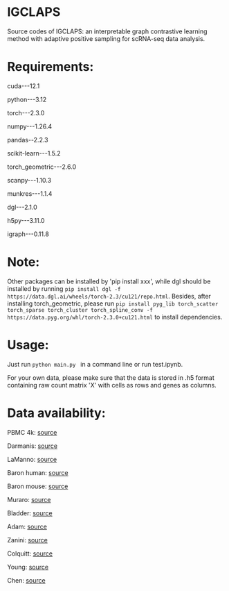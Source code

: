 # IGCLAPS
Source codes of IGCLAPS: an interpretable graph contrastive learning method with adaptive positive sampling for scRNA-seq data analysis.
# Requirements:
cuda---12.1

python---3.12

torch---2.3.0

numpy---1.26.4

pandas--2.2.3

scikit-learn---1.5.2

torch_geometric---2.6.0

scanpy---1.10.3

munkres---1.1.4

dgl---2.1.0

h5py---3.11.0

igraph---0.11.8
# Note:
Other packages can be installed by 'pip install xxx', while dgl should be installed by running 
`pip install dgl -f https://data.dgl.ai/wheels/torch-2.3/cu121/repo.html`. Besides, after installing torch_geometric, please run `pip install pyg_lib torch_scatter torch_sparse torch_cluster torch_spline_conv -f https://data.pyg.org/whl/torch-2.3.0+cu121.html` to install dependencies.  
# Usage:
Just run 
`python main.py
`
in a command line or run test.ipynb.

For your own data, please make sure that the data is stored in .h5 format containing raw count matrix 'X' with cells as rows and genes as columns. 

# Data availability:
PBMC 4k: [source](https://support.10xgenomics.com/single-cell-gene-expression/datasets/2.1.0/pbmc4k?)

Darmanis: [source](https://www.ncbi.nlm.nih.gov/geo/query/acc.cgi?acc=GSE67835)

LaManno: [source](https://www.ncbi.nlm.nih.gov/geo/query/acc.cgi?acc=GSE76381)

Baron human: [source](https://www.ncbi.nlm.nih.gov/geo/query/acc.cgi?acc=GSE84133)

Baron mouse: [source](https://www.ncbi.nlm.nih.gov/geo/query/acc.cgi?acc=GSE84133)

Muraro: [source](https://www.ncbi.nlm.nih.gov/geo/query/acc.cgi?acc=GSE85241)

Bladder: [source](https://www.ncbi.nlm.nih.gov/geo/query/acc.cgi?acc=GSE108097)

Adam: [source](https://www.ncbi.nlm.nih.gov/geo/query/acc.cgi?acc=GSE94333)

Zanini: [source](https://www.ncbi.nlm.nih.gov/geo/query/acc.cgi?acc=GSE147668)

Colquitt: [source](https://www.ncbi.nlm.nih.gov/geo/query/acc.cgi?acc=GSE150486)

Young: [source](https://ega-archive.org/datasets/)

Chen: [source](https://www.ncbi.nlm.nih.gov/geo/query/acc.cgi?acc=GSE87544)
